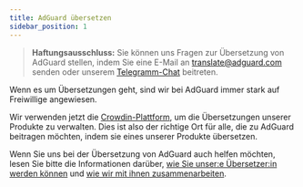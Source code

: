 ```yaml
---
title: AdGuard übersetzen
sidebar_position: 1
---
```


> **Haftungsausschluss:** Sie können uns Fragen zur Übersetzung von AdGuard stellen, indem Sie eine E-Mail an [translate@adguard.com](mailto:translate@adguard.com) senden oder unserem [Telegramm-Chat](https://t.me/joinchat/UVYTLcHbr8JmOGIy) beitreten.

Wenn es um Übersetzungen geht, sind wir bei AdGuard immer stark auf Freiwillige angewiesen.

Wir verwenden jetzt die [Crowdin-Plattform](https://crowdin.com/), um die Übersetzungen unserer Produkte zu verwalten. Dies ist also der richtige Ort für alle, die zu AdGuard beitragen möchten, indem sie eines unserer Produkte übersetzen.

Wenn Sie uns bei der Übersetzung von AdGuard auch helfen möchten, lesen Sie bitte die Informationen darüber, [wie Sie unser:e Übersetzer:in werden können](../become-translator) und [wie wir mit ihnen zusammenarbeiten](../rewards).

